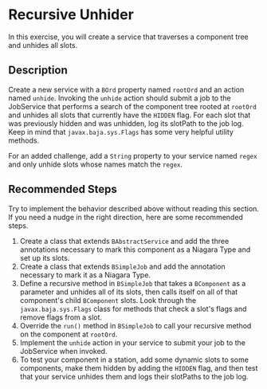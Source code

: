 # Recursive Unhider
In this exercise, you will create a service that traverses a component tree and unhides all slots.

## Description
Create a new service with a `BOrd` property named `rootOrd` and an action named `unhide`. Invoking the `unhide` action should submit a job to the JobService that performs a search of the component tree rooted at `rootOrd` and unhides all slots that currently have the `HIDDEN` flag. For each slot that was previously hidden and was unhidden, log its slotPath to the job log. Keep in mind that `javax.baja.sys.Flags` has some very helpful utility methods.

For an added challenge, add a `String` property to your service named `regex` and only unhide slots whose names match the `regex`.

## Recommended Steps
Try to implement the behavior described above without reading this section. If you need a nudge in the right direction, here are some recommended steps.

1. Create a class that extends `BAbstractService` and add the three annotations necessary to mark this component as a Niagara Type and set up its slots.
2. Create a class that extends `BSimpleJob` and add the annotation necessary to mark it as a Niagara Type.
3. Define a recursive method in `BSimpleJob` that takes a `BComponent` as a parameter and unhides all of its slots, then calls itself on all of that component's child `BComponent` slots. Look through the `javax.baja.sys.Flags` class for methods that check a slot's flags and remove flags from a slot.
4. Override the `run()` method in `BSimpleJob` to call your recursive method on the component at `rootOrd`.
5. Implement the `unhide` action in your service to submit your job to the JobService when invoked.
6. To test your component in a station, add some dynamic slots to some components, make them hidden by adding the `HIDDEN` flag, and then test that your service unhides them and logs their slotPaths to the job log.